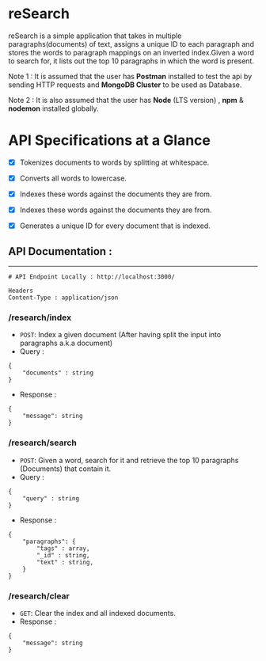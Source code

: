 # reSearch
reSearch is a simple application that takes in multiple paragraphs(documents) of text, assigns a unique ID to each paragraph and stores the words to paragraph mappings on an inverted index.Given a word to search for, it lists out the top 10 paragraphs in which the word is present.


Note 1 : It is assumed that the user has **Postman** installed to test the api by sending HTTP requests and **MongoDB Cluster** to be used as Database.


Note 2 : It is also assumed that the user has **Node** (LTS version) , **npm**  &  **nodemon** installed globally.


# API Specifications at a Glance
- [x] Tokenizes documents to words by splitting at whitespace.
- [x] Converts all words to lowercase.
- [x]  Indexes these words against the documents they are from.
- [x]  Indexes these words against the documents they are from.
- [x]  Generates a unique ID for every document that is indexed.


## API Documentation :
---

```
# API Endpoint Locally : http://localhost:3000/
```

```
Headers
Content-Type : application/json
```

### /research/index
* `POST`: Index a given document (After having split the input into paragraphs a.k.a document)
* Query : 
```
{
    "documents" : string
}
```
* Response :
```
{
    "message": string
}
```

### /research/search
* `POST`: Given a word, search for it and retrieve the top 10 paragraphs (Documents) that contain it.
* Query :
```
{
    "query" : string
}
```
* Response :
```
{
    "paragraphs": {
        "tags" : array,
        "_id" : string,
        "text" : string,
    }
}
```

### /research/clear
* `GET`: Clear the index and all indexed documents.
* Response :
```
{
    "message": string
}
```
